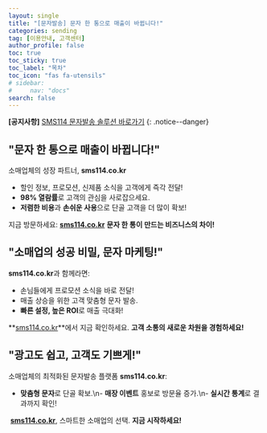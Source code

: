 ```yaml
---
layout: single
title: "[문자발송] 문자 한 통으로 매출이 바뀝니다!"
categories: sending
tag: [이용안내, 고객센터]
author_profile: false
toc: true
toc_sticky: true
toc_label: "목차"
toc_icon: "fas fa-utensils" 
# sidebar:
#     nav: "docs"
search: false
---
```


**[공지사항]** [SMS114 문자발송 솔루션 바로가기](https://www.sms114.co.kr)
{: .notice--danger}



## **"문자 한 통으로 매출이 바뀝니다!"**
소매업체의 성장 파트너, **sms114.co.kr**

- 할인 정보, 프로모션, 신제품 소식을 고객에게 즉각 전달!
- **98% 열람률**로 고객의 관심을 사로잡으세요.
- **저렴한 비용**과 **손쉬운 사용**으로 단골 고객을 더 많이 확보!

지금 방문하세요: [**sms114.co.kr**](http://sms114.co.kr)
**문자 한 통이 만드는 비즈니스의 차이!**



## **"소매업의 성공 비밀, 문자 마케팅!"**
**sms114.co.kr**과 함께라면:

- 손님들에게 프로모션 소식을 바로 전달!
- 매출 상승을 위한 고객 맞춤형 문자 발송.
- **빠른 설정, 높은 ROI**로 매출 극대화!

**[sms114.co.kr](http://sms114.co.kr)**에서 지금 확인하세요.
**고객 소통의 새로운 차원을 경험하세요!**



## **"광고도 쉽고, 고객도 기쁘게!"**
소매업체의 최적화된 문자발송 플랫폼 **sms114.co.kr**:

- **맞춤형 문자**로 단골 확보.\n- **매장 이벤트** 홍보로 방문율 증가.\n- **실시간 통계**로 결과까지 확인!

​	**[sms114.co.kr](www.sms114.co.kr)**, 스마트한 	소매업의 선택.
**지금 시작하세요!**
